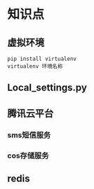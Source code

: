 # 知识点

## 虚拟环境

```
pip install virtualenv
virtualenv 环境名称

```



## Local_settings.py

## 腾讯云平台

### sms短信服务

### cos存储服务

## redis

#### 

